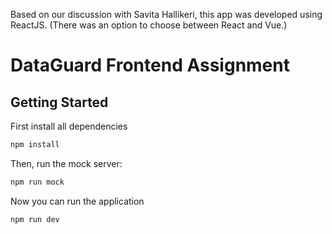 Based on our discussion with Savita Hallikeri, this app was developed using ReactJS. (There was an option to choose between React and Vue.)

# DataGuard Frontend Assignment

## Getting Started

First install all dependencies

```bash
npm install
```

Then, run the mock server:

```bash
npm run mock
```

Now you can run the application

```bash
npm run dev
```
